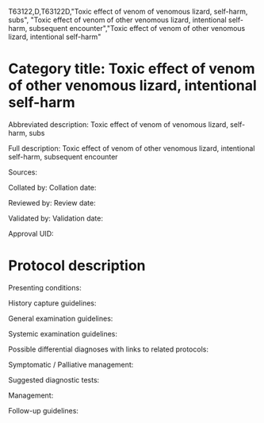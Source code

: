 T63122,D,T63122D,"Toxic effect of venom of venomous lizard, self-harm, subs", "Toxic effect of venom of other venomous lizard, intentional self-harm, subsequent encounter","Toxic effect of venom of other venomous lizard, intentional self-harm"
# Category title: Toxic effect of venom of other venomous lizard, intentional self-harm

Abbreviated description: Toxic effect of venom of venomous lizard, self-harm, subs

Full description: Toxic effect of venom of other venomous lizard, intentional self-harm, subsequent encounter

Sources:

Collated by:
Collation date:

Reviewed by:
Review date:

Validated by:
Validation date:

Approval UID:

# Protocol description

Presenting conditions:

History capture guidelines:

General examination guidelines:

Systemic examination guidelines:

Possible differential diagnoses with links to related protocols:

Symptomatic / Palliative management:

Suggested diagnostic tests:

Management:

Follow-up guidelines:
